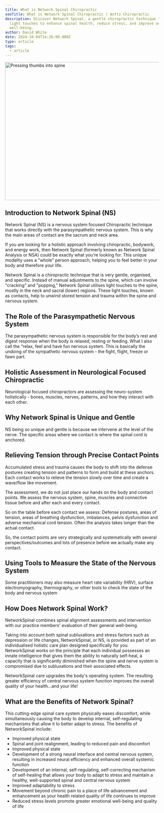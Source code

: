 ```yaml
---
title: What is Network Spinal Chiropractic
seoTitle: What is Network Spinal Chiropractic | Anttz Chiropractic
description: Discover Network Spinal, a gentle chiropractic technique that uses
  light touches to enhance spinal health, reduce stress, and improve overall
  well-being.
author: David White
date: 2024-10-04T14:26:00.000Z
type: article
tags:
  - article
---
```

<img src="/_includes/static/img/network-spinal.webp" alt="Pressing thumbs into spine" title="Pressing thumbs into spine" class="Right" width="600px" height="450px" loading="lazy"/>

## Introduction to Network Spinal (NS)

Network Spinal (NS) is a nervous system focused Chiropractic technique that works directly with the parasympathetic nervous system. This is why the main areas of contact are the sacrum and neck area.

If you are looking for a holistic approach involving chiropractic, bodywork, and energy work, then Network Spinal (formerly known as Network Spinal Analysis or NSA) could be exactly what you're looking for. This unique modality uses a "whole" person approach, helping you to feel better in your body and therefore your life.

Network Spinal is a chiropractic technique that is very gentle, organised, and specific. Instead of manual adjustments to the spine, which can involve "cracking" and "popping," Network Spinal utilises light touches to the spine, mostly in the neck and sacral (lower) regions. These light touches, known as contacts, help to unwind stored tension and trauma within the spine and nervous system.

## The Role of the Parasympathetic Nervous System

The parasympathetic nervous system is responsible for the body’s rest and digest response when the body is relaxed, resting or feeding. What I also call the “relax, feel and have fun nervous system. This is basically the undoing of the sympathetic nervous system - the fight, flight, freeze or fawn part. 

## Holistic Assessment in Neurological Focused Chiropractic

Neurological focused chiropractors are assessing the neuro-system holistically - bones, muscles, nerves, patterns, and how they interact with each other.

## Why Network Spinal is Unique and Gentle

NS being so unique and gentle is because we intervene at the level of the nerve. The specific areas where we contact is where the spinal cord is anchored. 

## Relieving Tension through Precise Contact Points

Accumulated stress and trauma causes the body to shift into the defense postures creating tension and patterns to form and build at these anchors. Each contact works to relieve the tension slowly over time and create a wave/flow like movement.

The assessment, we do not just place our hands on the body and contact points. We assess the nervous system, spine, muscles and connective tissue before and after each and every contact.

So on the table before each contact we assess: Defense postures, areas of tension, areas of breathing dysfunction, imbalances, pelvis dysfunction and adverse mechanical cord tension. Often the analysis takes longer than the actual contact. 

So, the contact points are very strategically and systematically with several perspectives/outcomes and lots of presence before we actually make any contact.

## Using Tools to Measure the State of the Nervous System

Some practitioners may also measure heart rate variability (HRV), surface electromyography, thermography, or other tools to check the state of the body and nervous system

## How Does Network Spinal Work?

NetworkSpinal combines spinal alignment assessments and intervention with our practice members' evaluation of their general well-being.

Taking into account both spinal subluxations and stress factors such as depression or life changes, NetworkSpinal, or NS, is provided as part of an individualised holistic care plan designed specifically for you. NetworkSpinal works on the principle that each individual possesses an innate intelligence that gives them the ability to naturally self-heal, a capacity that is significantly diminished when the spine and nerve system is compromised due to subluxations and their associated effects.

NetworkSpinal care upgrades the body's operating system. The resulting greater efficiency of central nervous system function improves the overall quality of your health...and your life!

## What are the Benefits of Network Spinal?

This cutting-edge spinal care system physically eases discomfort, while simultaneously causing the body to develop internal, self-regulating mechanisms that allow it to better adapt to stress. The benefits of NetworkSpinal include:

* Improved physical state
* Spinal and joint realignment, leading to reduced pain and discomfort
* Improved physical state
* Development of a strong neural interface and central nervous system, resulting in increased neural efficiency and enhanced overall systemic function
* Development of an internal, self-regulating, self-correcting mechanism of self-healing that allows your body to adapt to stress and maintain a healthy, well-supported spinal and central nervous system
* Improved adaptability to stress
* Movement beyond chronic pain to a place of life advancement and enhancement as your health related quality of life continues to improve
* Reduced stress levels promote greater emotional well-being and quality of life
